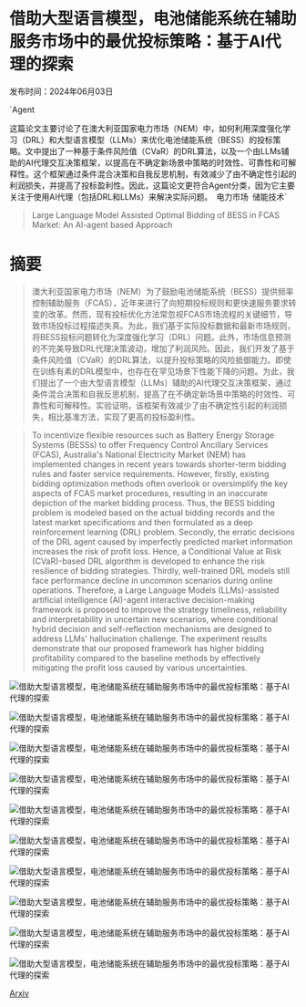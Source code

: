 # 借助大型语言模型，电池储能系统在辅助服务市场中的最优投标策略：基于AI代理的探索

发布时间：2024年06月03日

`Agent

这篇论文主要讨论了在澳大利亚国家电力市场（NEM）中，如何利用深度强化学习（DRL）和大型语言模型（LLMs）来优化电池储能系统（BESS）的投标策略。文中提出了一种基于条件风险值（CVaR）的DRL算法，以及一个由LLMs辅助的AI代理交互决策框架，以提高在不确定新场景中策略的时效性、可靠性和可解释性。这个框架通过条件混合决策和自我反思机制，有效减少了由不确定性引起的利润损失，并提高了投标盈利性。因此，这篇论文更符合Agent分类，因为它主要关注于使用AI代理（包括DRL和LLMs）来解决实际问题。` `电力市场` `储能技术`

> Large Language Model Assisted Optimal Bidding of BESS in FCAS Market: An AI-agent based Approach

# 摘要

> 澳大利亚国家电力市场（NEM）为了鼓励电池储能系统（BESS）提供频率控制辅助服务（FCAS），近年来进行了向短期投标规则和更快速服务要求转变的改革。然而，现有投标优化方法常忽视FCAS市场流程的关键细节，导致市场投标过程描述失真。为此，我们基于实际投标数据和最新市场规则，将BESS投标问题转化为深度强化学习（DRL）问题。此外，市场信息预测的不完美导致DRL代理决策波动，增加了利润风险。因此，我们开发了基于条件风险值（CVaR）的DRL算法，以提升投标策略的风险抵御能力。即使在训练有素的DRL模型中，也存在在罕见场景下性能下降的问题。为此，我们提出了一个由大型语言模型（LLMs）辅助的AI代理交互决策框架，通过条件混合决策和自我反思机制，提高了在不确定新场景中策略的时效性、可靠性和可解释性。实验证明，该框架有效减少了由不确定性引起的利润损失，相比基准方法，实现了更高的投标盈利性。

> To incentivize flexible resources such as Battery Energy Storage Systems (BESSs) to offer Frequency Control Ancillary Services (FCAS), Australia's National Electricity Market (NEM) has implemented changes in recent years towards shorter-term bidding rules and faster service requirements. However, firstly, existing bidding optimization methods often overlook or oversimplify the key aspects of FCAS market procedures, resulting in an inaccurate depiction of the market bidding process. Thus, the BESS bidding problem is modeled based on the actual bidding records and the latest market specifications and then formulated as a deep reinforcement learning (DRL) problem. Secondly, the erratic decisions of the DRL agent caused by imperfectly predicted market information increases the risk of profit loss. Hence, a Conditional Value at Risk (CVaR)-based DRL algorithm is developed to enhance the risk resilience of bidding strategies. Thirdly, well-trained DRL models still face performance decline in uncommon scenarios during online operations. Therefore, a Large Language Models (LLMs)-assisted artificial intelligence (AI)-agent interactive decision-making framework is proposed to improve the strategy timeliness, reliability and interpretability in uncertain new scenarios, where conditional hybrid decision and self-reflection mechanisms are designed to address LLMs' hallucination challenge. The experiment results demonstrate that our proposed framework has higher bidding profitability compared to the baseline methods by effectively mitigating the profit loss caused by various uncertainties.

![借助大型语言模型，电池储能系统在辅助服务市场中的最优投标策略：基于AI代理的探索](../../../paper_images/2406.00974/Framework.png)

![借助大型语言模型，电池储能系统在辅助服务市场中的最优投标策略：基于AI代理的探索](../../../paper_images/2406.00974/model.png)

![借助大型语言模型，电池储能系统在辅助服务市场中的最优投标策略：基于AI代理的探索](../../../paper_images/2406.00974/clear.png)

![借助大型语言模型，电池储能系统在辅助服务市场中的最优投标策略：基于AI代理的探索](../../../paper_images/2406.00974/math.png)

![借助大型语言模型，电池储能系统在辅助服务市场中的最优投标策略：基于AI代理的探索](../../../paper_images/2406.00974/RL.png)

![借助大型语言模型，电池储能系统在辅助服务市场中的最优投标策略：基于AI代理的探索](../../../paper_images/2406.00974/price.png)

![借助大型语言模型，电池储能系统在辅助服务市场中的最优投标策略：基于AI代理的探索](../../../paper_images/2406.00974/cvar.png)

![借助大型语言模型，电池储能系统在辅助服务市场中的最优投标策略：基于AI代理的探索](../../../paper_images/2406.00974/nocvar.png)

![借助大型语言模型，电池储能系统在辅助服务市场中的最优投标策略：基于AI代理的探索](../../../paper_images/2406.00974/gpt.png)

![借助大型语言模型，电池储能系统在辅助服务市场中的最优投标策略：基于AI代理的探索](../../../paper_images/2406.00974/ans.png)

[Arxiv](https://arxiv.org/abs/2406.00974)